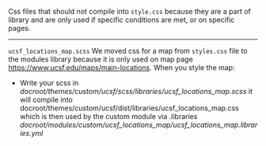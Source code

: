 Css files that should not compile into `style.css` because they are a part of library
and are only used if specific conditions are met, or on specific pages.
<hr>

`ucsf_locations_map.scss`
We moved css for a map from `styles.css` file to the modules library because it is only used on map page https://www.ucsf.edu/maps/main-locations. When you style the map:
* Write your scss in *docroot/themes/custom/ucsf/scss/libraries/ucsf_locations_map.scss*
it will compile into docroot/themes/custom/ucsf/dist/libraries/ucsf_locations_map.css
which is then used by the custom module via .libraries
*docroot/modules/custom/ucsf_locations_map/ucsf_locations_map.libraries.yml*
